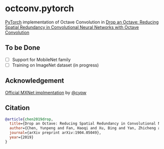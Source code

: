 # octconv.pytorch
[PyTorch](pytorch.org) implementation of Octave Convolution in [Drop an Octave: Reducing Spatial Redundancy in Convolutional Neural Networks with Octave Convolution](https://arxiv.org/abs/1904.05049)

## To be Done
- [ ] Support for MobileNet family
- [ ] Training on ImageNet dataset (in progress)

## Acknowledgement
[Official MXNet implmentation](https://github.com/facebookresearch/OctConv) by [@cypw](https://github.com/cypw)

## Citation
```bibtex
@article{chen2019drop,
  title={Drop an Octave: Reducing Spatial Redundancy in Convolutional Neural Networks with Octave Convolution},
  author={Chen, Yunpeng and Fan, Haoqi and Xu, Bing and Yan, Zhicheng and Kalantidis, Yannis and Rohrbach, Marcus and Yan, Shuicheng and Feng, Jiashi},
  journal={arXiv preprint arXiv:1904.05049},
  year={2019}
}
```
